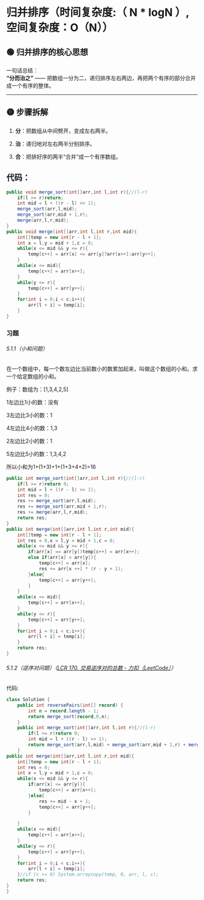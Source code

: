 # 归并排序（时间复杂度:（ N * logN ）,空间复杂度：O（N））

## 🟢 归并排序的核心思想

一句话总结：  
**“分而治之”** —— 把数组一分为二，递归排序左右两边，再把两个有序的部分合并成一个有序的整体。

---

## 🟡 步骤拆解

1. **分**：把数组从中间劈开，变成左右两半。

2. **治**：递归地对左右两半分别排序。

3. **合**：把排好序的两半“合并”成一个有序数组。

## 代码：

```java
public void merge_sort(int[]arr,int l,int r){//(l-r)
    if(l >= r)return;
    int mid = l + ((r - l) >> 1);
    merge_sort(arr,l,mid);
    merge_sort(arr,mid + 1,r);
    merge(arr,l,r,mid);
}
public void merge(int[]arr,int l,int r,int mid){
    int[]temp = new int[r - l + 1];
    int x = l,y = mid + 1,c = 0;
    while(x <= mid && y <= r){
        temp[c++] = arr[x] <= arr[y]?arr[x++]:arr[y++];
    }
    while(x <= mid){
        temp[c++] = arr[x++];
    }
    while(y <= r){
        temp[c++] = arr[y++];
    }
    for(int i = 0;i < c;i++){
        arr[l + i] = temp[i];
    }
}
```

### 习题

###### 5.1.1（小和问题）

在一个数组中，每一个数左边比当前数小的数累加起来，叫做这个数组的小和。求一个给定数组的小和。

例子：数组为：[1,3,4,2,5]

1左边比1小的数：没有

3左边比3小的数：1

4左边比4小的数：1,3

2左边比2小的数：1

5左边比5小的数：1,3,4,2

所以小和为1+(1+3)+1+(1+3+4+2)=16

```java
public int merge_sort(int[]arr,int l,int r){//(l-r)
    if(l >= r)return 0;
    int mid = l + ((r - l) >> 1);
    int res = 0;
    res += merge_sort(arr,l,mid);
    res += merge_sort(arr,mid + 1,r);
    res += merge(arr,l,r,mid);
    return res;
}
public int merge(int[]arr,int l,int r,int mid){
    int[]temp = new int[r - l + 1];
    int res = 0,x = l,y = mid + 1,c = 0;
    while(x <= mid && y <= r){
        if(arr[x] == arr[y])temp[c++] = arr[x++];
        else if(arr[x] < arr[y]){
            temp[c++] = arr[x];
            res += arr[x ++] * (r - y + 1);
        }else{
            temp[c++] = arr[y++];
        }
    }
    while(x <= mid){
        temp[c++] = arr[x++];
    }
    while(y <= r){
        temp[c++] = arr[y++];
    }
    for(int i = 0;i < c;i++){
        arr[l + i] = temp[i];
    }
    return res;
}
```

###### 5.1.2（逆序对问题）（[LCR 170. 交易逆序对的总数 - 力扣（LeetCode）](https://leetcode.cn/problems/shu-zu-zhong-de-ni-xu-dui-lcof/description/)）

代码:

```java
class Solution {
    public int reversePairs(int[] record) {
        int n = record.length - 1;
        return merge_sort(record,0,n);
    }
    public int merge_sort(int[]arr,int l,int r){//(l-r)
        if(l >= r)return 0;
        int mid = l + ((r - l) >> 1);
        return merge_sort(arr,l,mid) + merge_sort(arr,mid + 1,r) + merge(arr,l,r,mid);
    }
public int merge(int[]arr,int l,int r,int mid){
    int[]temp = new int[r - l + 1];
    int res = 0;
    int x = l,y = mid + 1,c = 0;
    while(x <= mid && y <= r){
        if(arr[x] <= arr[y]){
            temp[c++] = arr[x++];
        }else{
            res += mid - x + 1;
            temp[c++] = arr[y++];
        }

    }
    while(x <= mid){
        temp[c++] = arr[x++];
    }
    while(y <= r){
        temp[c++] = arr[y++];
    }
    for(int i = 0;i < c;i++){
        arr[l + i] = temp[i];
    }//if (c >= 0) System.arraycopy(temp, 0, arr, l, c);
    return res;
}
}
```
